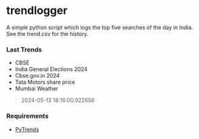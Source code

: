 # trendlogger
A simple python script which logs the top five searches of the day in India.<br>See the trend.csv for the history.<br>

<!-- Last Trends -->
### Last Trends
* CBSE
* India General Elections 2024
* Cbse.gov.in 2024
* Tata Motors share price
* Mumbai Weather
> 2024-05-13 18:16:00.922656

<!-- Requirements -->
### Requirements
* [PyTrends](https://github.com/dreyco676/pytrends)
